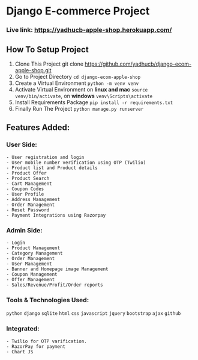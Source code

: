 # Django E-commerce Project
### Live link: https://yadhucb-apple-shop.herokuapp.com/
## How To Setup Project
1. Clone This Project git clone https://github.com/yadhucb/django-ecom-apple-shop.git <br/>
2. Go to Project Directory `cd django-ecom-apple-shop`<br/>
3. Create a Virtual Environment `python -m venv venv`<br/>
4. Activate Virtual Environment on **linux and mac** `source venv/bin/activate`, on **windows** `venv\Scripts\activate`<br/>
5. Install Requirements Package `pip install -r requirements.txt`<br/>
6. Finally Run The Project `python manage.py runserver`<br/>

## Features Added:

### User Side:

    - User registration and login 
    - User mobile number verification using OTP (Twilio)
    - Product list and Product details 
    - Product Offer 
    - Product Search 
    - Cart Management 
    - Coupon Codes 
    - User Profile 
    - Address Management 
    - Order Management 
    - Reset Password 
    - Payment Integrations using Razorpay 

### Admin Side:

    - Login
    - Product Management
    - Category Management
    - Order Management
    - User Management
    - Banner and Homepage image Management
    - Coupon Management
    - Offer Management
    - Sales/Revenue/Profit/Order reports

### Tools & Technologies Used:

`python` `django` `sqlite` `html` `css` `javascript` `jquery` `bootstrap` `ajax` `github`

### Integrated:
    - Twilio for OTP varification.
    - RazorPay for payment
    - Chart JS

